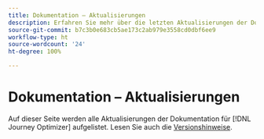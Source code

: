 ```yaml
---
title: Dokumentation – Aktualisierungen
description: Erfahren Sie mehr über die letzten Aktualisierungen der Dokumentation
source-git-commit: b7c3b0e683cb5ae173c2ab979e3558cd0dbf6ee9
workflow-type: ht
source-wordcount: '24'
ht-degree: 100%

---
```



# Dokumentation – Aktualisierungen

Auf dieser Seite werden alle Aktualisierungen der Dokumentation für [!DNL Journey Optimizer] aufgelistet.
Lesen Sie auch die [Versionshinweise](release-notes.md).